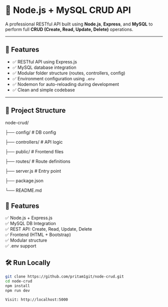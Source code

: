 # 🚀 Node.js + MySQL CRUD API

A professional RESTful API built using **Node.js**, **Express**, and **MySQL** to perform full **CRUD (Create, Read, Update, Delete)** operations.

---

## 📌 Features

- ✅ RESTful API using Express.js  
- ✅ MySQL database integration  
- ✅ Modular folder structure (routes, controllers, config)  
- ✅ Environment configuration using `.env`  
- ✅ Nodemon for auto-reloading during development  
- ✅ Clean and simple codebase  

---

## 📂 Project Structure

node-crud/

├── config/ # DB config


├── controllers/ # API logic

├── public/ # Frontend files

├── routes/ # Route definitions

├── server.js # Entry point

├── package.json

└── README.md


## 📌 Features

✅ Node.js + Express.js  
✅ MySQL DB Integration  
✅ REST API: Create, Read, Update, Delete  
✅ Frontend (HTML + Bootstrap)  
✅ Modular structure  
✅ .env support

## 🛠 Run Locally

```bash
git clone https://github.com/pritam1git/node-crud.git
cd node-crud
npm install
npm run dev

Visit: http://localhost:5000
